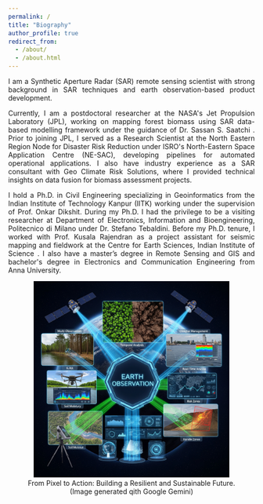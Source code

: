 ```yaml
---
permalink: /
title: "Biography"
author_profile: true
redirect_from: 
  - /about/
  - /about.html
---
```


<p style="text-align: justify;">
I am a Synthetic Aperture Radar (SAR) remote sensing scientist with strong background in SAR techniques and earth observation-based product development. 
</p>

<p style="text-align: justify;">
Currently, I am a postdoctoral researcher at the NASA's Jet Propulsion Laboratory (JPL), working on mapping forest biomass using SAR data-based modelling framework under the guidance of Dr. Sassan S. Saatchi . Prior to joining JPL, I served as a Research Scientist at the North Eastern Region Node for Disaster Risk Reduction under ISRO's North-Eastern Space Application Centre (NE-SAC), developing pipelines for automated operational applications. I also have industry experience as a SAR consultant with Geo Climate Risk Solutions, where I provided technical insights on data fusion for biomass assessment projects. 
</p>

<p style="text-align: justify;">
I hold a Ph.D. in Civil Engineering specializing in Geoinformatics from the Indian Institute of Technology Kanpur (IITK) working under the supervision of Prof. Onkar Dikshit. During my Ph.D. I had the privilege to be a visiting researcher at Department of Electronics, Information and Bioengineering, Politecnico di Milano under Dr. Stefano Tebaldini. Before my Ph.D. tenure, I worked with Prof. Kusala Rajendran as a project assistant for seismic mapping and fieldwork at the Centre for Earth Sciences, Indian Institute of Science . I also have a  master’s degree in Remote Sensing and GIS and bachelor's degree in Electronics and Communication Engineering from Anna University.  
</p>


<figure style="text-align: center;">
  <img src="images/gemini_about.jpg" alt="My cool image" width="400">
  <figcaption>
    From Pixel to Action: Building a Resilient and Sustainable Future.<br>
    (Image generated qith Google Gemini)
  </figcaption>
</figure>